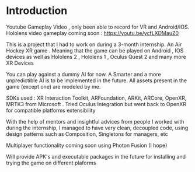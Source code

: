 # Introduction 
Youtube Gameplay Video , only been able to record for VR and Android/IOS. Hololens video gameplay coming soon : https://youtu.be/ycfLXDMauZ0


This is a project that I had to work on during a 3-month internship. 
An Air Hockey XR game . Meaning that the game can be played on Android , IOS devices as well as Hololens 2 , Hololens 1 , Oculus Quest 2 and many more XR Devices


You can play against a dummy AI for now. A Smarter and a more unpredictible AI is to be implemented in the future. 
All assets present in the game (except one) are modeled by me. 

SDKs used : XR Interaction Toolkit, ARFoundation, ARKit, ARCore,  OpenXR, MRTK3 from Microsoft . Tried Oculus Integration but went back to OpenXR for compatible platforms extensibility

With the help of mentors and insightful advices from people I worked with during the internship, I managed to have very clean, decoupled code, using design patterns such as Composition, Singletons for managers, etc

Multiplayer functionality coming soon using Photon Fusion (I hope) 

Will provide APK's and executable packages in the future for installing and trying the game on different plaforms 
